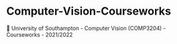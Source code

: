 # Computer-Vision-Courseworks
:school: University of Southampton - Computer Vision (COMP3204) - Courseworks - 2021/2022
